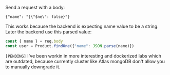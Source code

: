 Send a request with a body:
```http
{"name": "{\"$ne\": false}"}
```
This works because the backend is expecting name value to be a string.
Later the backend use this parsed value:
```js
const { name } = req.body
const user = Product.findOne({"name": JSON.parse(name)})
```

`[PENDING]` 
I've been workin in more interesting and dockerized labs which are outdated, because currently cluster like Atlas mongoDB don't allow you to manually downgrade it.